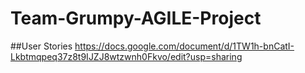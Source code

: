 # Team-Grumpy-AGILE-Project


##User Stories
https://docs.google.com/document/d/1TW1h-bnCatI-Lkbtmqpeq37z8t9IJZJ8wtzwnh0Fkvo/edit?usp=sharing
